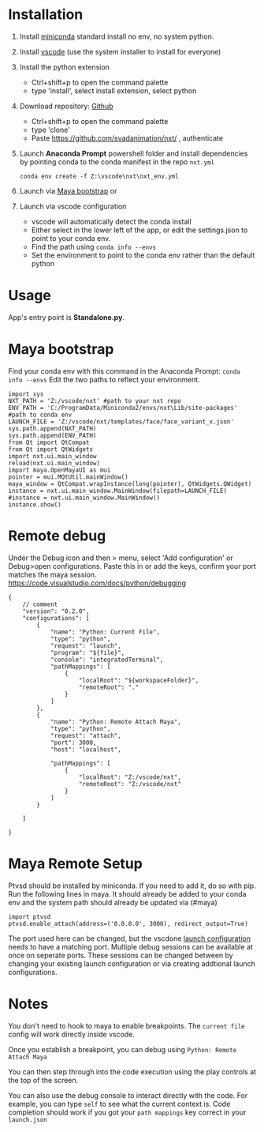 # Installation
1. Install [miniconda](https://docs.conda.io/en/latest/miniconda.html) standard install no env, no system python.
2. Install [vscode](https://code.visualstudio.com/download) (use the system installer to install for everyone)
3. Install the python extension
    - Ctrl+shift+p to open the command palette
    - type 'install', select install extension, select python
4. Download repository: [Github](https://github.com/svadanimation/nxt/)
   - Ctrl+shift+p to open the command palette
   - type 'clone'
   - Paste https://github.com/svadanimation/nxt/ , authenticate

5. Launch **Anaconda Prompt** powershell folder and install dependencies by pointing conda to the conda manifest in the repo `nxt.yml`

   `conda env create -f Z:\vscode\nxt\nxt_env.yml
	`
6. Launch via [Maya bootstrap](#maya) or
7. Launch via vscode configuration
   - vscode will automatically detect the conda install
   - Either select in the lower left of the app, or edit the settings.json to point to your conda env.
   - Find the path using  `conda info --envs`
   - Set the environment to point to the conda env rather than the default python

# Usage
App's entry point is **Standalone.py**. 

# Maya bootstrap
Find your conda env with this command in the Anaconda Prompt: `conda info --envs` 
Edit the two paths to reflect your environment.

    import sys
    NXT_PATH = 'Z:/vscode/nxt' #path to your nxt repo
    ENV_PATH = 'C:/ProgramData/Miniconda2/envs/nxt\Lib/site-packages' #path to conda env
    LAUNCH_FILE = 'Z:/vscode/nxt/templates/face/face_variant_x.json'
    sys.path.append(NXT_PATH)
    sys.path.append(ENV_PATH)
    from Qt import QtCompat
    from Qt import QtWidgets
    import nxt.ui.main_window
    reload(nxt.ui.main_window)
    import maya.OpenMayaUI as mui
    pointer = mui.MQtUtil.mainWindow()
    maya_window = QtCompat.wrapInstance(long(pointer), QtWidgets.QWidget)
    instance = nxt.ui.main_window.MainWindow(filepath=LAUNCH_FILE)
    #instance = nxt.ui.main_window.MainWindow()
    instance.show()

# Remote debug
Under the Debug icon and then > menu, select 'Add configuration' or Debug>open configurations. Paste this in or add the keys, confirm your port matches the maya session. https://code.visualstudio.com/docs/python/debugging


    {
        // comment
        "version": "0.2.0",
        "configurations": [
            {
                "name": "Python: Current File",
                "type": "python",
                "request": "launch",
                "program": "${file}",
                "console": "integratedTerminal",
                "pathMappings": [
                    {
                        "localRoot": "${workspaceFolder}",
                        "remoteRoot": "."
                    }
                ]
            },
            {
                "name": "Python: Remote Attach Maya",
                "type": "python",
                "request": "attach",
                "port": 3000,
                "host": "localhost",

                "pathMappings": [
                    {
                        "localRoot": "Z:/vscode/nxt",
                        "remoteRoot": "Z:/vscode/nxt"
                    }
                ]
            }

        ]
        
    }

# Maya Remote Setup
Ptvsd should be installed by miniconda. If you need to add it, do so with pip. Run the following lines in maya. It should already be added to your conda env and the  system path should already be updated via (#maya)

    import ptvsd
    ptvsd.enable_attach(address=('0.0.0.0', 3000), redirect_output=True)

The port used here can be changed, but the vscdone [launch configuration](https://github.com/svadanimation/nxt/blob/master/vs_code_remote_debug.md#remote-debug) needs to have a matching port. 
Multiple debug sessions can be available at once on seperate ports. These sessions can be changed between by changing your existing launch configuration or via creating addtional launch configurations.


# Notes
You don't need to hook to maya to enable breakpoints. The `current file` config will work directly inside vscode.

Once you establish a breakpoint, you can debug using `Python: Remote Attach Maya`

You can then step through into the code execution using the play controls at the top of the screen.

You can also use the debug console to interact directly with the code. For example, you can type `self` to see what the current context is. Code completion should work if you got your `path mappings` key correct in your `launch.json`
